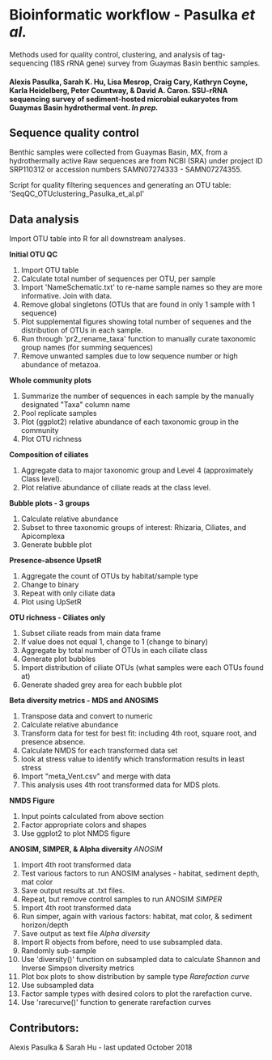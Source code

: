 # Bioinformatic workflow - Pasulka *et al.*
Methods used for quality control, clustering, and analysis of tag-sequencing (18S rRNA gene) survey from Guaymas Basin benthic samples.

#### Alexis Pasulka, Sarah K. Hu, Lisa Mesrop, Craig Cary, Kathryn Coyne, Karla Heidelberg, Peter Countway, & David A. Caron. SSU-rRNA sequencing survey of sediment-hosted microbial eukaryotes from Guaymas Basin hydrothermal vent. _In prep._

## Sequence quality control
Benthic samples were collected from Guaymas Basin, MX, from a hydrothermally active 
Raw sequences are from NCBI (SRA) under project ID SRP110312 or accession numbers SAMN07274333 - SAMN07274355.

Script for quality filtering sequences and generating an OTU table: 'SeqQC_OTUclustering_Pasulka_et_al.pl'

## Data analysis

Import OTU table into R for all downstream analyses.

**Initial OTU QC**
1. Import OTU table
2. Calculate total number of sequences per OTU, per sample
3. Import 'NameSchematic.txt' to re-name sample names so they are more informative. Join with data.
4. Remove global singletons (OTUs that are found in only 1 sample with 1 sequence)
5. Plot supplemental figures showing total number of sequenes and the distribution of OTUs in each sample.
6. Run through 'pr2_rename_taxa' function to manually curate taxonomic group names (for summing sequences)
7. Remove unwanted samples due to low sequence number or high abundance of metazoa.

**Whole community plots**
1. Summarize the number of sequences in each sample by the manually designated "Taxa" column name
2. Pool replicate samples
3. Plot (ggplot2) relative abundance of each taxonomic group in the community
4. Plot OTU richness

**Composition of ciliates**
1. Aggregate data to major taxonomic group and Level 4 (approximately Class level).
2. Plot relative abundance of ciliate reads at the class level.

**Bubble plots - 3 groups**
1. Calculate relative abundance
2. Subset to three taxonomic groups of interest: Rhizaria, Ciliates, and Apicomplexa
3. Generate bubble plot

**Presence-absence UpsetR**
1. Aggregate the count of OTUs by habitat/sample type
2. Change to binary
3. Repeat with only ciliate data
4. Plot using UpSetR

**OTU richness - Ciliates only**
1. Subset ciliate reads from main data frame
2. If value does not equal 1, change to 1 (change to binary)
3. Aggregate by total number of OTUs in each ciliate class
4. Generate plot bubbles
5. Import distribution of ciliate OTUs (what samples were each OTUs found at)
6. Generate shaded grey area for each bubble plot

**Beta diversity metrics - MDS and ANOSIMS**
1. Transpose data and convert to numeric
2. Calculate relative abundance
3. Transform data for test for best fit: including 4th root, square root, and presence absence.
4. Calculate NMDS for each transformed data set
5. look at stress value to identify which transformation results in least stress
6. Import "meta_Vent.csv" and merge with data
7. This analysis uses 4th root transformed data for MDS plots.

**NMDS Figure**
1. Input points calculated from above section
2. Factor appropriate colors and shapes
3. Use ggplot2 to plot NMDS figure

**ANOSIM, SIMPER, & Alpha diversity**
*ANOSIM*
1. Import 4th root transformed data
2. Test various factors to run ANOSIM analyses - habitat, sediment depth, mat color
3. Save output results at .txt files.
4. Repeat, but remove control samples to run ANOSIM
*SIMPER*
1. Import 4th root transformed data
2. Run simper, again with various factors: habitat, mat color, & sediment horizon/depth
3. Save output as text file
*Alpha diversity*
1. Import R objects from before, need to use subsampled data.
2. Randomly sub-sample
3. Use 'diversity()' function on subsampled data to calculate Shannon and Inverse Simpson diversity metrics
4. Plot box plots to show distribution by sample type
*Rarefaction curve*
1. Use subsampled data
2. Factor sample types with desired colors to plot the rarefaction curve.
3. Use 'rarecurve()' function to generate rarefaction curves

## Contributors:
Alexis Pasulka & Sarah Hu - last updated October 2018
